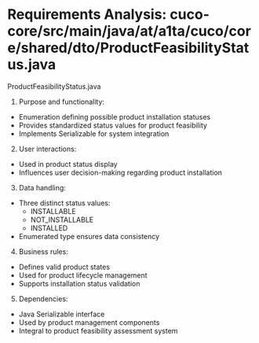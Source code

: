 # Requirements Analysis: cuco-core/src/main/java/at/a1ta/cuco/core/shared/dto/ProductFeasibilityStatus.java

ProductFeasibilityStatus.java
1. Purpose and functionality:
- Enumeration defining possible product installation statuses
- Provides standardized status values for product feasibility
- Implements Serializable for system integration

2. User interactions:
- Used in product status display
- Influences user decision-making regarding product installation

3. Data handling:
- Three distinct status values:
  - INSTALLABLE
  - NOT_INSTALLABLE
  - INSTALLED
- Enumerated type ensures data consistency

4. Business rules:
- Defines valid product states
- Used for product lifecycle management
- Supports installation status validation

5. Dependencies:
- Java Serializable interface
- Used by product management components
- Integral to product feasibility assessment system